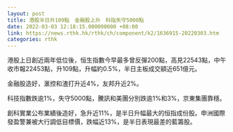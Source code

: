 ```yaml
---
layout: post
title: 港股半日升109點　金融股上升　科指失守5000點
date: 2022-03-03 12:18:15.000000000 +08:00
link: https://news.rthk.hk/rthk/ch/component/k2/1636915-20220303.htm
categories: rthk
---
```


港股上日創近兩年低位後，恒生指數今早最多曾反彈200點，高見22543點，中午收市報22453點，升109點，升幅約0.5%，半日主板成交額近651億元。

金融股造好，滙控和渣打升近4%，友邦升近2%。

科技指數跌逾1%，失守5000點，騰訊和美團分別跌逾1%和3%，京東集團靠穩。

創科實業公布業績後造好，急升近11%，是半日升幅最大的恒指成份股。申洲國際發盈警兼被大行調低目標價，跌幅近13%，是半日表現最差的藍籌股。
